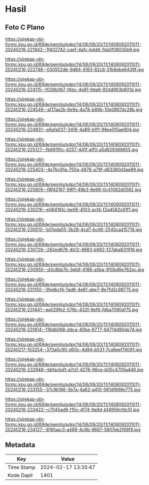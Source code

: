 # Hasil

## Foto C Plano

https://sirekap-obj-formc.kpu.go.id/69de/pemilu/pdpr/14/06/09/20/11/1406092011011-20240216-221942--1f402742-cae1-4afc-b4d4-1da0f08035b9.jpg

https://sirekap-obj-formc.kpu.go.id/69de/pemilu/pdpr/14/06/09/20/11/1406092011011-20240216-222748--030552db-9d84-4163-82c6-31b8ebe6439f.jpg

https://sirekap-obj-formc.kpu.go.id/69de/pemilu/pdpr/14/06/09/20/11/1406092011011-20240216-224115--f028b067-f4bc-4e81-9da9-92dd963b801d.jpg

https://sirekap-obj-formc.kpu.go.id/69de/pemilu/pdpr/14/06/09/20/11/1406092011011-20240216-224549--a117aa2b-6e9a-4a78-b89b-10e0867dc28b.jpg

https://sirekap-obj-formc.kpu.go.id/69de/pemilu/pdpr/14/06/09/20/11/1406092011011-20240216-224831--e6afa037-3416-4a89-b1f1-98ee5f5ae904.jpg

https://sirekap-obj-formc.kpu.go.id/69de/pemilu/pdpr/14/06/09/20/11/1406092011011-20240216-225127--fb691f0c-4257-441f-aff0-a5d929368655.jpg

https://sirekap-obj-formc.kpu.go.id/69de/pemilu/pdpr/14/06/09/20/11/1406092011011-20240216-225403--4e7bc81a-750a-4878-a79f-d83380d3ae89.jpg

https://sirekap-obj-formc.kpu.go.id/69de/pemilu/pdpr/14/06/09/20/11/1406092011011-20240216-225805--f8f42167-99f1-49b3-8e99-0c41082d0582.jpg

https://sirekap-obj-formc.kpu.go.id/69de/pemilu/pdpr/14/06/09/20/11/1406092011011-20240216-230216--e084161c-be06-4103-acf4-f2a4582c61f1.jpg

https://sirekap-obj-formc.kpu.go.id/69de/pemilu/pdpr/14/06/09/20/11/1406092011011-20240216-230510--b01eda55-3b28-4cd7-bc90-2545cad15716.jpg

https://sirekap-obj-formc.kpu.go.id/69de/pemilu/pdpr/14/06/09/20/11/1406092011011-20240216-230726--262ed878-4b12-4683-b992-f27aba831916.jpg

https://sirekap-obj-formc.kpu.go.id/69de/pemilu/pdpr/14/06/09/20/11/1406092011011-20240216-230950--d3c8bb7b-3eb9-4166-a5ba-910bd6e762ec.jpg

https://sirekap-obj-formc.kpu.go.id/69de/pemilu/pdpr/14/06/09/20/11/1406092011011-20240216-231150--3fedbcf4-7ad8-4e81-abe7-8e7fd2c98775.jpg

https://sirekap-obj-formc.kpu.go.id/69de/pemilu/pdpr/14/06/09/20/11/1406092011011-20240216-231441--ea029fe2-579c-432f-8ef6-fdba7090af75.jpg

https://sirekap-obj-formc.kpu.go.id/69de/pemilu/pdpr/14/06/09/20/11/1406092011011-20240216-231814--118db068-ddca-40be-8777-84714d90de74.jpg

https://sirekap-obj-formc.kpu.go.id/69de/pemilu/pdpr/14/06/09/20/11/1406092011011-20240217-103254--370a0c90-d00c-4d94-b531-7ca8eef74091.jpg

https://sirekap-obj-formc.kpu.go.id/69de/pemilu/pdpr/14/06/09/20/11/1406092011011-20240216-232948--bbfacbd1-a7c0-4276-86ce-b05c4705a446.jpg

https://sirekap-obj-formc.kpu.go.id/69de/pemilu/pdpr/14/06/09/20/11/1406092011011-20240216-233155--37c9b166-3b7a-4a62-a410-061df898e775.jpg

https://sirekap-obj-formc.kpu.go.id/69de/pemilu/pdpr/14/06/09/20/11/1406092011011-20240216-233422--c7045ad9-f15c-4f74-9a9d-b14959cfdc5f.jpg

https://sirekap-obj-formc.kpu.go.id/69de/pemilu/pdpr/14/06/09/20/11/1406092011011-20240216-234127--816faac3-a489-4c8b-9687-5807eb2f66f9.jpg


## Metadata

| Key        | Value               |
| ---------- | ------------------- |
| Time Stamp | 2024-02-17 13:35:47 |
| Kode Dapil | 1401                |



